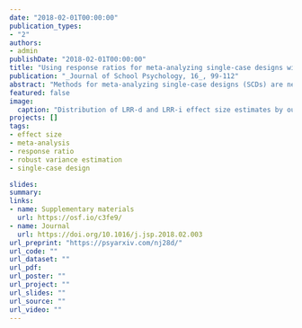 ```yaml
---
date: "2018-02-01T00:00:00"
publication_types:
- "2"
authors:
- admin
publishDate: "2018-02-01T00:00:00"
title: "Using response ratios for meta-analyzing single-case designs with behavioral outcomes"
publication: "_Journal of School Psychology, 16_, 99-112"
abstract: "Methods for meta-analyzing single-case designs (SCDs) are needed to inform evidence-based practice in clinical and school settings and to draw broader and more defensible generalizations in areas where SCDs comprise a large part of the research base. The most widely used outcomes in single-case research are measures of behavior collected using systematic direct observation, which typically take the form of rates or proportions. For studies that use such measures, one simple and intuitive way to quantify effect sizes is in terms of proportionate change from baseline, using an effect size known as the log response ratio. This paper describes methods for estimating log response ratios and combining the estimates using meta-analysis. The methods are based on a simple model for comparing two phases, where the level of the outcome is stable within each phase and the repeated outcome measurements are independent. Although auto-correlation will lead to biased estimates of the sampling variance of the effect size, meta-analysis of response ratios can be conducted with robust variance estimation procedures that remain valid even when sampling variance estimates are biased. The methods are demonstrated using data from a recent meta-analysis on group contingency interventions for student problem behavior."
featured: false
image: 
  caption: "Distribution of LRR-d and LRR-i effect size estimates by outcome metric."
projects: []
tags: 
- effect size
- meta-analysis
- response ratio
- robust variance estimation
- single-case design

slides: 
summary: 
links:
- name: Supplementary materials
  url: https://osf.io/c3fe9/
- name: Journal
  url: https://doi.org/10.1016/j.jsp.2018.02.003
url_preprint: "https://psyarxiv.com/nj28d/"
url_code: ""
url_dataset: ""
url_pdf: 
url_poster: ""
url_project: ""
url_slides: ""
url_source: ""
url_video: ""
---
```

